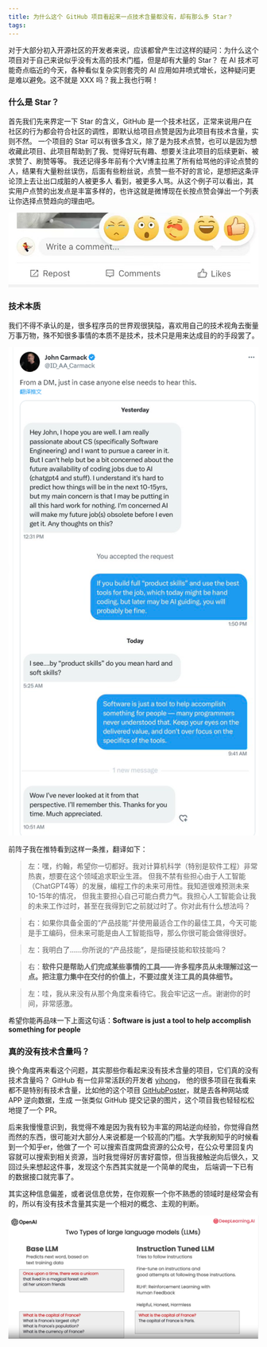 ```yaml
---
title: 为什么这个 GitHub 项目看起来一点技术含量都没有，却有那么多 Star？
tags:
---
```


对于大部分初入开源社区的开发者来说，应该都曾产生过这样的疑问：为什么这个项目对于自己来说似乎没有太高的技术门槛，但是却有大量的 Star？
在 AI 技术可能奇点临近的今天，各种看似复杂实则套壳的 AI 应用如井喷式增长，这种疑问更是难以避免。这不就是 XXX 吗？我上我也行啊！


### 什么是 Star？
首先我们先来界定一下 Star 的含义，GitHub 是一个技术社区，正常来说用户在社区的行为都会符合社区的调性，即默认给项目点赞是因为此项目有技术含量，实则不然。
一个项目的 Star 可以有很多含义，除了是为技术点赞，也可以是因为想收藏此项目、此项目帮助到了我、觉得好玩有趣、想要关注此项目的后续更新、被求赞了、刷赞等等。
我还记得多年前有个大V博主拉黑了所有给骂他的评论点赞的人，结果有大量粉丝误伤，后面有些粉丝说，点赞一些不好的言论，是想把这条评论顶上去让出口成脏的人被更多人
看到，被更多人骂。从这个例子可以看出，其实用户点赞的出发点是丰富多样的，也许这就是微博现在长按点赞会弹出一个列表让你选择点赞趋向的理由吧。

![image](https://raw.githubusercontent.com/guaguaguaxia/guaguaguaxia.github.io/master/_data/image/1.jpg)


### 技术本质 
我们不得不承认的是，很多程序员的世界观很狭隘，喜欢用自己的技术视角去衡量万事万物，殊不知很多事情的本质不是技术，技术只是用来达成目的的手段罢了。  

![image](https://raw.githubusercontent.com/guaguaguaxia/guaguaguaxia.github.io/master/_data/image/2.png)

前阵子我在推特看到这样一条推，翻译如下：  

> 左：嘿，约翰，希望你一切都好。我对计算机科学（特别是软件工程）非常热衷，想要在这个领域追求职业生涯。
但我不禁有些担心由于人工智能（ChatGPT4等）的发展，编程工作的未来可用性。我知道很难预测未来10-15年的情况，
但我主要担心自己可能白费力气。我担心人工智能会让我的未来工作过时，甚至在我得到它之前就过时了。你对此有什么想法吗？

> 右：如果你具备全面的“产品技能”并使用最适合工作的最佳工具，今天可能是手工编码，但未来可能是由人工智能指导，那么你很可能会做得很好。

> 左：我明白了……你所说的“产品技能”，是指硬技能和软技能吗？

> 右：**软件只是帮助人们完成某些事情的工具——许多程序员从未理解过这一点。把注意力集中在交付的价值上，不要过度关注工具的具体细节。**

> 左：哇，我从来没有从那个角度来看待它。我会牢记这一点。谢谢你的时间，非常感激。

希望你能再品味一下上面这句话：**Software is just a tool to help accomplish something for people**
### 真的没有技术含量吗？

换个角度再来看这个问题，其实那些你看起来没有技术含量的项目，它们真的没有技术含量吗？ GitHub 有一位非常活跃的开发者 [yihong](https://github.com/yihong0618)，
他的很多项目在我看来都不是特别有技术含量，比如他的这个项目 [GitHubPoster](https://github.com/yihong0618/GitHubPoster)，就是去各种网站或 APP 逆向数据，生成
一张类似 GitHub 提交记录的图片，这个项目我也轻轻松松地提了一个 PR。  

后来我慢慢意识到，我觉得不难是因为我有较为丰富的网站逆向经验，你觉得自然而然的东西，很可能对大部分人来说都是一个较高的门槛。大学我刷知乎的时候看到一个知乎er，他做了一个
可以搜索百度网盘资源的公众号，在公众号里回复内容就可以搜索到相关资源，当时我觉得好厉害好震惊，但当我接触逆向后很久，又回过头来想起这件事，发现这个东西其实就是一个简单的爬虫，
后端调一下已有的数据接口就完事了。  

其实这种信息偏差，或者说信息优势，在你观察一个你不熟悉的领域时是经常会有的，所以有没有技术含量其实是一个相对的概念、主观的判断。

![](/assets/img/1.jpg)

